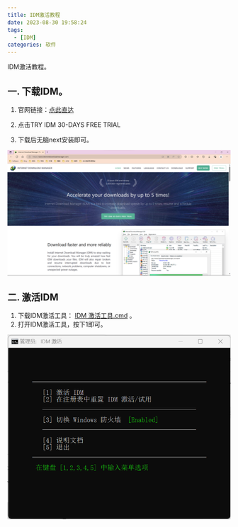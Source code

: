 ```yaml
---
title: IDM激活教程
date: 2023-08-30 19:58:24
tags:
  - [IDM]
categories: 软件
---
```


IDM激活教程。

<!--more-->

## 一. 下载IDM。

1. 官网链接：[点此直达](https://www.internetdownloadmanager.com/)

2. 点击TRY IDM 30-DAYS FREE TRIAL
3. 下载后无脑next安装即可。

![封面](./../post_source/IDM激活教程/封面.png)

## 二. 激活IDM

1. 下载IDM激活工具： [IDM 激活工具.cmd](https://github.com/yhsjoker/yhsjoker.github.io/blob/hexo/source/post_source/IDM%E6%BF%80%E6%B4%BB%E6%95%99%E7%A8%8B/IDM%20%E6%BF%80%E6%B4%BB%E5%B7%A5%E5%85%B7.cmd) 。
2. 打开IDM激活工具，按下1即可。

![IDM激活工具界面](./../post_source/IDM激活教程/IDM激活工具界面.png)
